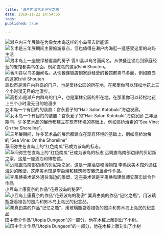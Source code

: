 ```yaml
---
title: '濑户内海艺术寻宝之旅'
date: 2019-11-22 14:54:05
tags: 
published: true

---
```

![濑户内三年展旨在为像女木岛这样的小岛带去新能源](https://p.qlogo.cn/qqmail_head/txjftiblRcSn2JhicBicc61BGPcP169YD4vqJdf5A0ia9PYOoMEugqlMkicDQbwHh6O6q/0)
![艺术是三年展期间主要旅游景点，但也值得在濑户内海逛一逛感受这里的岛屿生活](https://p.qlogo.cn/qqmail_head/txjftiblRcSn2JhicBicc61BGPcP169YD4vqJdf5A0ia9PYFqfS7ogNxxicjznjVarKot/0)
![男木岛上一座被绿植覆盖的房子](https://p.qlogo.cn/qqmail_head/txjftiblRcSn2JhicBicc61BGPcP169YD4vqJdf5A0ia9Paiak7b5IVn45NP45lAnAZ0n/0)
香川县以乌冬面闻名。从快餐连锁店到家庭经营的餐馆都卖乌冬面，例如直岛的这家Ishii Shouten。
![香川县以乌冬面闻名。从快餐连锁店到家庭经营的餐馆都卖乌冬面，例如直岛的这家Ishii Shouten](https://p.qlogo.cn/qqmail_head/txjftiblRcSn2JhicBicc61BGPcP169YD4vqJdf5A0ia9PY1wP4UClK00f2CTR948rYW/0)
高松市是濑户内群岛的门户，也是栗林公园的所在地，在那里你可以轻松地花上三个小时漫无目的地漫步。
![高松市是濑户内群岛的门户，也是栗林公园的所在地，在那里你可以轻松地花上三个小时漫无目的地漫步](https://p.qlogo.cn/qqmail_head/txjftiblRcSn2JhicBicc61BGPcP169YD4vqJdf5A0ia9PaZ4oIqZqkwyDNGZoDArcnQ/0)
女木岛一个有目的的装置：宫永爱子的“Hair Salon Kotobuki”海边发廊。
![女木岛一个有目的的装置：宫永爱子的“Hair Salon Kotobuki”海边发廊](https://p.qlogo.cn/qqmail_head/txjftiblRcSn2JhicBicc61BGPcP169YD4vqJdf5A0ia9PZoW1vUo5k7nb1BicPrRXNuj/0)
三年展期间，许多艺术品的展示都建立在现有环境的基础上，例如高桥治希的“Sea Vine: On the Shoreline”。
![三年展期间，许多艺术品的展示都建立在现有环境的基础上，例如高桥治希的“Sea Vine: On the Shoreline”](https://p.qlogo.cn/qqmail_head/txjftiblRcSn2JhicBicc61BGPcP169YD4vqJdf5A0ia9PbyfQHqicX46nfsibvn5N7iab4/0)
草间弥生在直岛上的“红色南瓜”已成为该岛的标志。
![草间弥生在直岛上的“红色南瓜”已成为该岛的标志](https://p.qlogo.cn/qqmail_head/txjftiblRcSn2JhicBicc61BGPcP169YD4vqJdf5A0ia9Pbcjiboauxhs1nJLHcIG51kU/0)
远眺直岛南部边缘的贝尼斯之家，这是一座酒店和博物馆。
![远眺直岛南部边缘的贝尼斯之家，这是一座酒店和博物馆](https://p.qlogo.cn/qqmail_head/txjftiblRcSn2JhicBicc61BGPcP169YD4vqJdf5A0ia9PZyYtzHcfiafL7swljcgwU5Z/0)
李禹焕美术馆外通往海边的雕塑，这座美术馆是李禹焕和建筑师安藤忠雄合作作品。
![李禹焕美术馆外通往海边的雕塑，这座美术馆是李禹焕和建筑师安藤忠雄合作作品](https://p.qlogo.cn/qqmail_head/52H4iaiadp7zFrU3Sd3zWEXQnvUHMX9qqbDkYefIxGOAP34hlxibzOxC1VdlsqIxbIN/0)
小豆岛上康夏奈的作品“花寿波岛的秘密”。
![小豆岛上康夏奈的作品“花寿波岛的秘密”](https://p.qlogo.cn/qqmail_head/52H4iaiadp7zFrU3Sd3zWEXQnvUHMX9qqbDkYefIxGOAOCXXgondVrb4I0Hb3NzMiam/0)
栗真由美的作品“记忆之瓶”，用玻璃瓶盛着褪色的照片和男木岛上岛民的纪念品。
![栗真由美的作品“记忆之瓶”，用玻璃瓶盛着褪色的照片和男木岛上岛民的纪念品](https://p.qlogo.cn/qqmail_head/52H4iaiadp7zFrU3Sd3zWEXQnvUHMX9qqbDkYefIxGOAPj9x3Q1K5tuKHqHBt7wB5G/0)
田中圭介作品“Utopia Dungeon”的一部分，他在木桩上雕刻出了小树。
![田中圭介作品“Utopia Dungeon”的一部分，他在木桩上雕刻出了小树](https://p.qlogo.cn/qqmail_head/52H4iaiadp7zFrU3Sd3zWEXQnvUHMX9qqbDkYefIxGOAOkwKKSbD14mN6SaldqqicSy/0)
